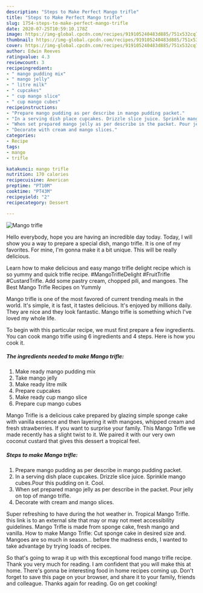 ```yaml
---
description: "Steps to Make Perfect Mango trifle"
title: "Steps to Make Perfect Mango trifle"
slug: 1754-steps-to-make-perfect-mango-trifle
date: 2020-07-25T10:59:10.178Z
image: https://img-global.cpcdn.com/recipes/919105240483d885/751x532cq70/mango-trifle-recipe-main-photo.jpg
thumbnail: https://img-global.cpcdn.com/recipes/919105240483d885/751x532cq70/mango-trifle-recipe-main-photo.jpg
cover: https://img-global.cpcdn.com/recipes/919105240483d885/751x532cq70/mango-trifle-recipe-main-photo.jpg
author: Edwin Reeves
ratingvalue: 4.3
reviewcount: 3
recipeingredient:
- " mango pudding mix"
- " mango jelly"
- " litre milk"
- " cupcakes"
- " cup mango slice"
- " cup mango cubes"
recipeinstructions:
- "Prepare mango pudding as per describe in mango pudding packet."
- "In a serving dish place cupcakes. Drizzle slice juice. Sprinkle mango cubes.Pour this pudding on it. Cool."
- "When set prepared mango jelly as per describe in the packet. Pour jelly on top of mango trifle."
- "Decorate with cream and mango slices."
categories:
- Recipe
tags:
- mango
- trifle

katakunci: mango trifle 
nutrition: 170 calories
recipecuisine: American
preptime: "PT10M"
cooktime: "PT43M"
recipeyield: "2"
recipecategory: Dessert

---
```



![Mango trifle](https://img-global.cpcdn.com/recipes/919105240483d885/751x532cq70/mango-trifle-recipe-main-photo.jpg)

Hello everybody, hope you are having an incredible day today. Today, I will show you a way to prepare a special dish, mango trifle. It is one of my favorites. For mine, I'm gonna make it a bit unique. This will be really delicious.

Learn how to make delicious and easy mango trifle delight recipe which is so yummy and quick trifle recipe. #MangoTrifleDelight #FruitTrifle #CustardTrifle. Add some pastry cream, chopped pili, and mangoes. The Best Mango Trifle Recipes on Yummly

Mango trifle is one of the most favored of current trending meals in the world. It's simple, it is fast, it tastes delicious. It's enjoyed by millions daily. They are nice and they look fantastic. Mango trifle is something which I've loved my whole life.


To begin with this particular recipe, we must first prepare a few ingredients. You can cook mango trifle using 6 ingredients and 4 steps. Here is how you cook it.

<!--inarticleads1-->

##### The ingredients needed to make Mango trifle:

1. Make ready  mango pudding mix
1. Take  mango jelly
1. Make ready  litre milk
1. Prepare  cupcakes
1. Make ready  cup mango slice
1. Prepare  cup mango cubes


Mango Trifle is a delicious cake prepared by glazing simple sponge cake with vanilla essence and then layering it with mangoes, whipped cream and fresh strawberries. If you want to surprise your family. This Mango Trifle we made recently has a slight twist to it. We paired it with our very own coconut custard that gives this dessert a tropical feel. 

<!--inarticleads2-->

##### Steps to make Mango trifle:

1. Prepare mango pudding as per describe in mango pudding packet.
1. In a serving dish place cupcakes. Drizzle slice juice. Sprinkle mango cubes.Pour this pudding on it. Cool.
1. When set prepared mango jelly as per describe in the packet. Pour jelly on top of mango trifle.
1. Decorate with cream and mango slices.


Super refreshing to have during the hot weather in. Tropical Mango Trifle. this link is to an external site that may or may not meet accessibility guidelines. Mango Trifle is made from sponge cake, fresh mango and vanilla. How to make Mango Trifle: Cut sponge cake in desired size and. Mangoes are so much in season… before the madness ends, I wanted to take advantage by trying loads of recipes. 

So that's going to wrap it up with this exceptional food mango trifle recipe. Thank you very much for reading. I am confident that you will make this at home. There's gonna be interesting food in home recipes coming up. Don't forget to save this page on your browser, and share it to your family, friends and colleague. Thanks again for reading. Go on get cooking!
